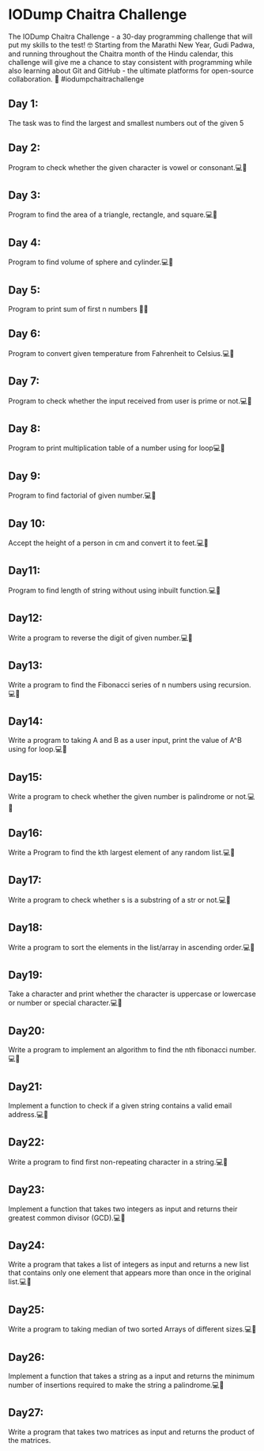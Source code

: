 # IODump Chaitra Challenge
The IODump Chaitra Challenge - a 30-day programming challenge that will put my skills to the test! 🤓
Starting from the Marathi New Year, Gudi Padwa, and running throughout the Chaitra month of the Hindu calendar, this challenge will give me a chance to stay consistent with programming while also learning about Git and GitHub - the ultimate platforms for open-source collaboration. 🌟
#iodumpchaitrachallenge

## Day 1:
The task was to find the largest and smallest numbers out of the given 5

## Day 2:
Program to check whether the given character is vowel or consonant.💻🚀

## Day 3:
Program to find the area of a triangle, rectangle, and square.💻🚀

## Day 4:
Program to find volume of sphere and cylinder.💻🚀

## Day 5:
Program to print sum of first n numbers 👨‍💻

## Day 6:
Program to convert given temperature from Fahrenheit to Celsius.💻🚀

## Day 7:
Program to check whether the input received from user is prime or not.💻🚀

## Day 8:
Program to print multiplication table of a number using for loop💻🚀

## Day 9:
Program to find factorial of given number.💻🚀

## Day 10:
Accept the height of a person in cm and convert it to feet.💻🚀

## Day11: 
Program to find length of string without using inbuilt function.💻🚀

## Day12: 
Write a program to reverse the digit of given number.💻🚀

## Day13: 
Write a program to find the Fibonacci series of n numbers using recursion.💻🚀

## Day14: 
Write a program to taking A and B as a user input, print the value of A^B using for loop.💻🚀

## Day15: 
Write a program to check whether the given number is palindrome or not.💻🚀

## Day16: 
Write a Program to find the kth largest element of any random list.💻🚀

## Day17: 
Write a program to check whether s is a substring of a str or not.💻🚀

## Day18: 
Write a program to sort the elements in the list/array in ascending order.💻🚀

## Day19:
Take a character and print whether the character is uppercase or lowercase or number or special character.💻🚀

## Day20: 
Write a program to implement an algorithm to find the nth fibonacci number.💻🚀

## Day21: 
Implement a function to check if a given string contains a valid email address.💻🚀

## Day22: 
Write a program to find first non-repeating character in a string.💻🚀

## Day23: 
Implement a function that takes two integers as input and returns their greatest common divisor (GCD).💻🚀

## Day24: 
Write a program that takes a list of integers as input and returns a new list that contains only one element that appears more than once in the original list.💻🚀

## Day25: 
Write a program to taking median of two sorted Arrays of different sizes.💻🚀

## Day26: 
Implement a function that takes a string as a input and returns the minimum number of insertions required to make the string a palindrome.💻🚀

## Day27: 
Write a program that takes two matrices as input and returns the product of the matrices.
